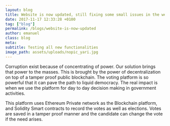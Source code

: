 ```yaml
---
layout: blog
title: Website is now updated, still fixing some small issues in the website
date: 2017-11-17 12:33:28 +0100
tag: ["blog"]
permalink: /blogs/website-is-now-updated
author: emanuel
class: blog
meta: 
subtitle: Testing all new functionalities
image_path: assets/uploads/nopic_yari.jpg
---
```

Corruption exist because of concentrating of power. Our solution brings that power to the masses. This is brought by the power of decentralization on top of a tamper proof public blockchain. The voting platform is so powerful that it can pave the path to liquid democracy. The real impact is when we use the platform for day to day decision making in government activities.

This platform uses Ethereum Private network as the Blockchain platform, and Solidity Smart contracts to record the votes as well as elections. Votes are saved in a tamper proof manner and the candidate can change the vote if the need arises.
